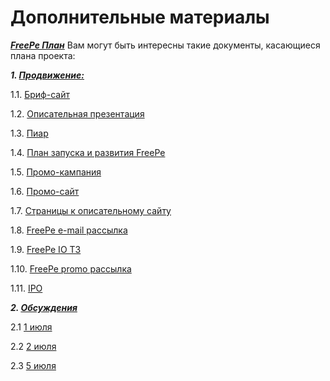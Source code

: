 # Дополнительные материалы

***[FreePe План](https://docs.google.com/document/d/1_hDmjx08lg2cCoeotdH0_NUG3NBoR0pVrTApEBAYYfM/edit?usp=drive_web)***
Вам могут быть интересны такие документы, касающиеся плана проекта:

***1. [Продвижение:](https://drive.google.com/drive/folders/0B9mbBuJnN6tcU1BSb0FsQ09QS3M)***

   1.1. [Бриф-сайт](https://drive.google.com/drive/folders/0B9mbBuJnN6tcU1BSb0FsQ09QS3M)

   1.2. [Описательная презентация](https://drive.google.com/drive/folders/0B9mbBuJnN6tcU1BSb0FsQ09QS3M)

   1.3. [Пиар](https://docs.google.com/spreadsheets/d/1aL9fZSJ0ozQNsCxrQtZoEE7B2MJLuO0ZhQNQnw0H9V0/edit)

   1.4. [План запуска и развития FreePe](https://docs.google.com/spreadsheets/d/1KFvC2mrwqpSyrADgCuDlWN9wyLC4XjzRVVT-JqdCXOg/edit?usp=drive_web)

   1.5. [Промо-кампания](https://docs.google.com/document/d/1-0VKrlSL1n-wIzEu850kpwqyzyBIlYziqAY7i89cJKU/edit?usp=drive_web)

   1.6. [Промо-сайт](https://docs.google.com/spreadsheets/d/1eqssQkY6am-Kh3MXrvuKYGyh7vxrAWR_c1TO8Y9u3nc/edit?usp=drive_web)

   1.7. [Страницы к описательному сайту](https://docs.google.com/document/d/1AneaBfdaqsETjBvdvsS1UagiDr8iFTeg0EvChDJoF6o/edit?usp=drive_web)

   1.8. [FreePe e-mail рассылка](https://docs.google.com/document/d/1O6Z8nDI6G3FlHrVCb_P_RusaYSaLK-GOaN09V4oi2d0/edit?usp=drive_web)

   1.9. [FreePe IO ТЗ](https://docs.google.com/document/d/1zZZivjemA7UUW0g-g6cY0Bb1k45qtDnHTrDgrRfjZ5s/edit?usp=drive_web)

   1.10. [FreePe promo рассылка](https://docs.google.com/document/d/1eDgm9qVTjiI0gFAKWd50j2zp8mn0tzS9DHJC7oh7HM8/edit?usp=drive_web)

   1.11. [IPO](https://docs.google.com/spreadsheets/d/18kOAe5WlSwp84s3OSRXwh79oElds3t00YhoNiAOjjhQ/edit?usp=drive_web)


***2. [Обсуждения](https://drive.google.com/drive/folders/0B9biSVDYIz5yTmx2bUUwNEt0aEE)***

   2.1 [1 июля](https://docs.google.com/document/d/188RlLa40Hf3cqnhjBV2aSLtCF_DdXen6vW0GS0jAa-E/edit#heading=h.uu8jbs5kxjhl) 

   2.2 [2 июля](https://docs.google.com/document/d/1Dz7qjxjHe6kOZwy2bEKIRoWI4i2If0O1Q8nTd_4jogA/edit)

   2.3 [5 июля](https://docs.google.com/document/d/1xBXtFeN0wIOQSIhiaZNptq457fg_QcjmKJ_lQyHGB2I/edit)

